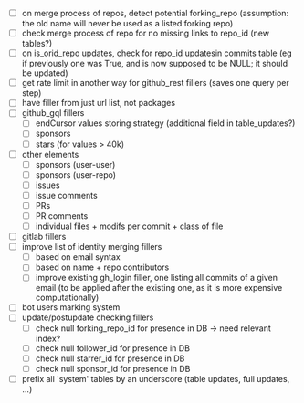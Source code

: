 - [ ] on merge process of repos, detect potential forking_repo (assumption: the old name will never be used as a listed forking repo)
- [ ] check merge process of repo for no missing links to repo_id (new tables?)
- [ ] on is_orid_repo updates, check for repo_id updatesin commits table (eg if previously one was True, and is now supposed to be NULL; it should be updated)
- [ ] get rate limit in another way for github_rest fillers (saves one query per step)
- [ ] have filler from just url list, not packages
- [ ] github_gql fillers
  - [ ] endCursor values storing strategy (additional field in table_updates?)
  - [ ] sponsors
  - [ ] stars (for values > 40k)
- [ ] other elements
  - [ ] sponsors (user-user)
  - [ ] sponsors (user-repo)
  - [ ] issues
  - [ ] issue comments
  - [ ] PRs
  - [ ] PR comments
  - [ ] individual files + modifs per commit + class of file
- [ ] gitlab fillers
- [ ] improve list of identity merging fillers
  - [ ] based on email syntax
  - [ ] based on name + repo contributors
  - [ ] improve existing gh_login filler, one listing all commits of a given email (to be applied after the existing one, as it is more expensive computationally)
- [ ] bot users marking system
- [ ] update/postupdate checking fillers
	- [ ] check null forking_repo_id for presence in DB -> need relevant index?
	- [ ] check null follower_id for presence in DB
	- [ ] check null starrer_id for presence in DB
	- [ ] check null sponsor_id for presence in DB
- [ ] prefix all 'system' tables by an underscore (table updates, full updates, ...)
